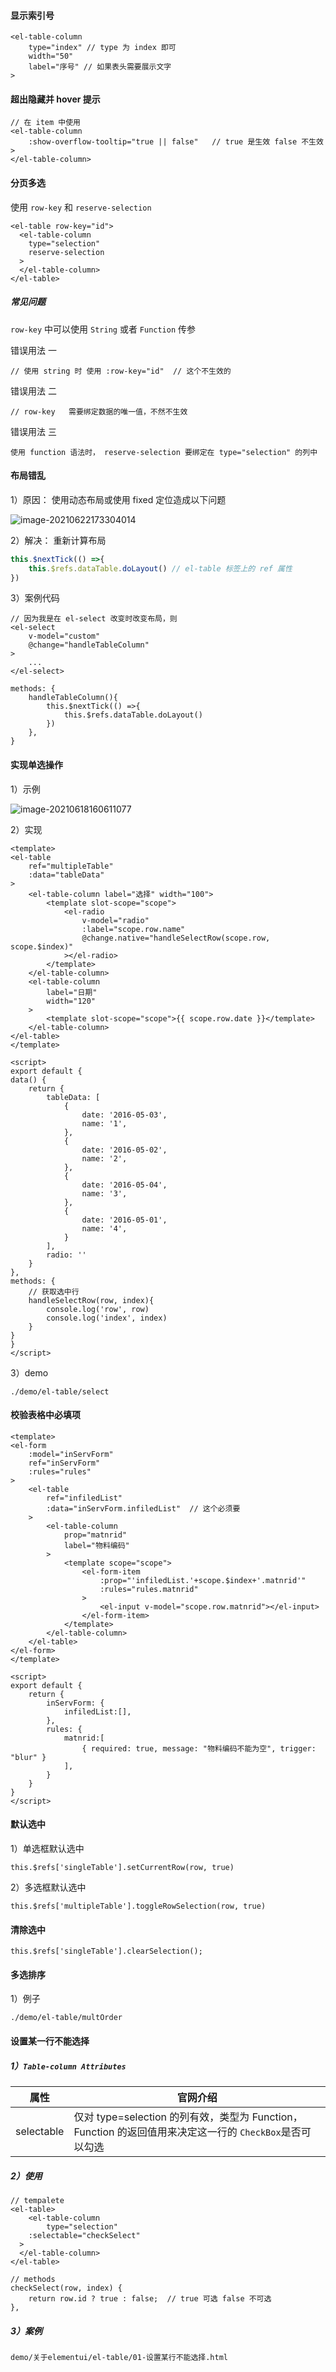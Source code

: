 #### 显示索引号

```
<el-table-column
	type="index" // type 为 index 即可
	width="50"
	label="序号" // 如果表头需要展示文字
>
```

#### 超出隐藏并 hover 提示

```
// 在 item 中使用
<el-table-column
	:show-overflow-tooltip="true || false"   // true 是生效 false 不生效
>
</el-table-column>
```

#### 分页多选

使用 `row-key` 和 `reserve-selection`

```
<el-table row-key="id">
  <el-table-column 
  	type="selection" 
  	reserve-selection
  >
  </el-table-column>
</el-table>
```

##### 常见问题

`row-key` 中可以使用 `String`  或者 `Function` 传参

错误用法 一

```
// 使用 string 时 使用 :row-key="id"  // 这个不生效的
```

错误用法 二

```
// row-key   需要绑定数据的唯一值，不然不生效
```

错误用法 三

```
使用 function 语法时， reserve-selection 要绑定在 type="selection" 的列中
```

#### 布局错乱

1）原因： 使用动态布局或使用 fixed 定位造成以下问题

![image-20210622173304014](el-table.assets/image-20210622173304014.png)

2）解决： 重新计算布局

```js
this.$nextTick(() =>{
	this.$refs.dataTable.doLayout() // el-table 标签上的 ref 属性
})
```

3）案例代码

```vue
// 因为我是在 el-select 改变时改变布局，则
<el-select 
	v-model="custom" 
	@change="handleTableColumn"
>
	...
</el-select>

methods: {
	handleTableColumn(){
		this.$nextTick(() =>{
			this.$refs.dataTable.doLayout()
		})
	},
}
```

#### 实现单选操作

1）示例

![image-20210618160611077](el-table.assets/image-20210618160611077.png)

2）实现

```
<template>
<el-table
	ref="multipleTable"
	:data="tableData"
>
	<el-table-column label="选择" width="100">
		<template slot-scope="scope">
			<el-radio 
				v-model="radio" 
				:label="scope.row.name"
				@change.native="handleSelectRow(scope.row, scope.$index)"
			></el-radio>
		</template>
	</el-table-column>
	<el-table-column
		label="日期"
		width="120"
	>
		<template slot-scope="scope">{{ scope.row.date }}</template>
	</el-table-column>
</el-table>
</template>

<script>
export default {
data() {
	return {
		tableData: [
			{
				date: '2016-05-03',
				name: '1',
			}, 
			{
				date: '2016-05-02',
				name: '2',
			}, 
			{
				date: '2016-05-04',
				name: '3',
			}, 
			{
				date: '2016-05-01',
				name: '4',
			}
		],
		radio: ''
	}
},
methods: {
	// 获取选中行
	handleSelectRow(row, index){
		console.log('row', row)
		console.log('index', index)
	}
}
}
</script>
```

3）demo

```
./demo/el-table/select 
```

#### 校验表格中必填项

```
<template>
<el-form 
	:model="inServForm" 
	ref="inServForm"  
	:rules="rules" 
>
	<el-table 
		ref="infiledList" 
		:data="inServForm.infiledList"  // 这个必须要
	>
		<el-table-column 
			prop="matnrid"  
			label="物料编码"  
		>
			<template scope="scope">
				<el-form-item 
					:prop="'infiledList.'+scope.$index+'.matnrid'" 				
					:rules="rules.matnrid"
				>
					<el-input v-model="scope.row.matnrid"></el-input>
				</el-form-item>
			</template>
		</el-table-column>
	</el-table>
</el-form>
</template>

<script>
export default {
	return {
		inServForm: {
			infiledList:[],
		},
		rules: {
			matnrid:[
				{ required: true, message: "物料编码不能为空", trigger: "blur" }
			],
		}
	}
}
</script>
```

#### 默认选中

1）单选框默认选中

```
this.$refs['singleTable'].setCurrentRow(row, true)
```

2）多选框默认选中

```
this.$refs['multipleTable'].toggleRowSelection(row, true)
```

#### 清除选中

```
this.$refs['singleTable'].clearSelection();
```

#### 多选排序

1）例子

```
./demo/el-table/multOrder
```

#### 设置某一行不能选择

##### 1）`Table-column Attributes`

| 属性       | 官网介绍                                                     |
| ---------- | ------------------------------------------------------------ |
| selectable | 仅对 type=selection 的列有效，类型为 Function，Function 的返回值用来决定这一行的 `CheckBox`是否可以勾选 |

##### 2）使用

```
// tempalete
<el-table>
	<el-table-column 
		type="selection"
    :selectable="checkSelect"
  >
  </el-table-column>
</el-table>

// methods
checkSelect(row, index) {
	return row.id ? true : false;  // true 可选 false 不可选
},
```

##### 3）案例

```
demo/关于elementui/el-table/01-设置某行不能选择.html
```

